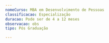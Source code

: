 ```yaml
---
nomeCurso: MBA em Desenvolvimento de Pessoas
classificacao: Especialização
duracao: Pode ser de 4 a 12 meses
observacao: obs
tipo: Pós Graduação

---
```


